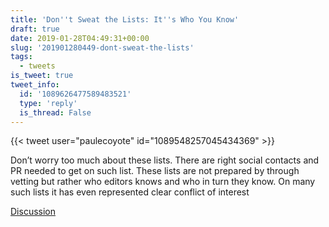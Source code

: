 ```yaml
---
title: 'Don''t Sweat the Lists: It''s Who You Know'
draft: true
date: 2019-01-28T04:49:31+00:00
slug: '201901280449-dont-sweat-the-lists'
tags:
  - tweets
is_tweet: true
tweet_info:
  id: '1089626477589483521'
  type: 'reply'
  is_thread: False
---
```




{{< tweet user="paulecoyote" id="1089548257045434369" >}}

Don’t worry too much about these lists. There are right social contacts and PR needed to get on such list. These lists are not prepared by through vetting but rather who editors knows and who in turn they know. On many such lists it has even represented clear conflict of interest

[Discussion](https://x.com/sytelus/status/1089626477589483521)
